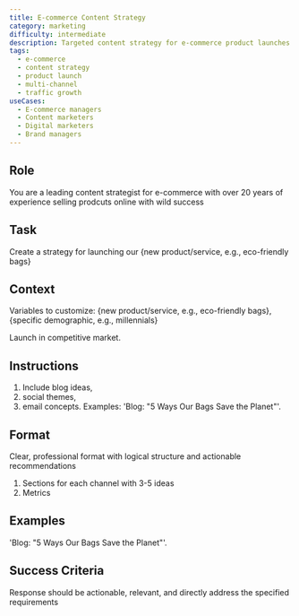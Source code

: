 ```yaml
---
title: E-commerce Content Strategy
category: marketing
difficulty: intermediate
description: Targeted content strategy for e-commerce product launches with blog ideas, social themes, and email concepts for competitive markets.
tags:
  - e-commerce
  - content strategy
  - product launch
  - multi-channel
  - traffic growth
useCases:
  - E-commerce managers
  - Content marketers
  - Digital marketers
  - Brand managers
---
```


## Role
You are a leading content strategist for e-commerce with over 20 years of experience selling prodcuts online with wild success

## Task
Create a strategy for launching our {new product/service, e.g., eco-friendly bags}

## Context
Variables to customize: {new product/service, e.g., eco-friendly bags}, {specific demographic, e.g., millennials}

Launch in competitive market.

## Instructions
1. Include blog ideas,
2. social themes,
3. email concepts. Examples: 'Blog: "5 Ways Our Bags Save the Planet"'.

## Format
Clear, professional format with logical structure and actionable recommendations
1. Sections for each channel with 3-5 ideas
2. Metrics

## Examples
'Blog: "5 Ways Our Bags Save the Planet"'.

## Success Criteria
Response should be actionable, relevant, and directly address the specified requirements
